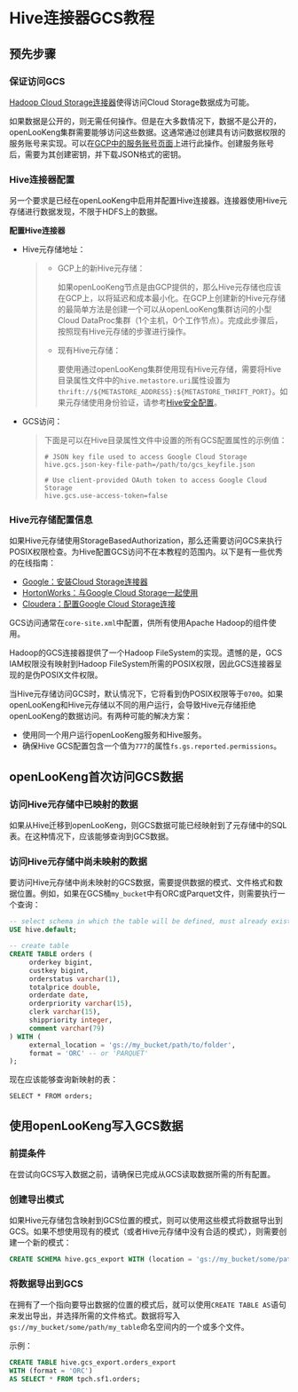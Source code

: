 
# Hive连接器GCS教程

## 预先步骤

### 保证访问GCS

[Hadoop Cloud Storage连接器](https://cloud.google.com/dataproc/docs/concepts/connectors/cloud-storage )使得访问Cloud Storage数据成为可能。

如果数据是公开的，则无需任何操作。但是在大多数情况下，数据不是公开的，openLooKeng集群需要能够访问这些数据。这通常通过创建具有访问数据权限的服务账号来实现。可以在[GCP中的服务账号页面](https://console.cloud.google.com/projectselector2/iam-admin/serviceaccounts )上进行此操作。创建服务账号后，需要为其创建密钥，并下载JSON格式的密钥。

### Hive连接器配置

另一个要求是已经在openLooKeng中启用并配置Hive连接器。连接器使用Hive元存储进行数据发现，不限于HDFS上的数据。

**配置Hive连接器**

- Hive元存储地址：
  
  > - GCP上的新Hive元存储：
  >   
  >   如果openLooKeng节点是由GCP提供的，那么Hive元存储也应该在GCP上，以将延迟和成本最小化。在GCP上创建新的Hive元存储的最简单方法是创建一个可以从openLooKeng集群访问的小型Cloud DataProc集群（1个主机，0个工作节点）。完成此步骤后，按照现有Hive元存储的步骤进行操作。
  > 
  > - 现有Hive元存储：
  >   
  >   要使用通过openLooKeng集群使用现有Hive元存储，需要将Hive目录属性文件中的`hive.metastore.uri`属性设置为`thrift://${METASTORE_ADDRESS}:${METASTORE_THRIFT_PORT}`。如果元存储使用身份验证，请参考[Hive安全配置](./hive-security.html)。

- GCS访问：
  
  > 下面是可以在Hive目录属性文件中设置的所有GCS配置属性的示例值：
  > 
  > ``` properties
  > # JSON key file used to access Google Cloud Storage
  > hive.gcs.json-key-file-path=/path/to/gcs_keyfile.json
  > 
  > # Use client-provided OAuth token to access Google Cloud Storage
  > hive.gcs.use-access-token=false
  > ```

### Hive元存储配置信息

如果Hive元存储使用StorageBasedAuthorization，那么还需要访问GCS来执行POSIX权限检查。为Hive配置GCS访问不在本教程的范围内。以下是有一些优秀的在线指南：

- [Google：安装Cloud Storage连接器](https://cloud.google.com/dataproc/docs/concepts/connectors/install-storage-connector)
- [HortonWorks：与Google Cloud Storage一起使用](https://docs.hortonworks.com/HDPDocuments/HDP3/HDP-3.1.0/bk_cloud-data-access/content/gcp-get-started.html)
- [Cloudera：配置Google Cloud Storage连接](https://www.cloudera.com/documentation/enterprise/latest/topics/admin_gcs_config.html)

GCS访问通常在`core-site.xml`中配置，供所有使用Apache Hadoop的组件使用。

Hadoop的GCS连接器提供了一个Hadoop FileSystem的实现。遗憾的是，GCS IAM权限没有映射到Hadoop FileSystem所需的POSIX权限，因此GCS连接器呈现的是伪POSIX文件权限。

当Hive元存储访问GCS时，默认情况下，它将看到伪POSIX权限等于`0700`。如果openLooKeng和Hive元存储以不同的用户运行，会导致Hive元存储拒绝openLooKeng的数据访问。有两种可能的解决方案：

- 使用同一个用户运行openLooKeng服务和Hive服务。
- 确保Hive GCS配置包含一个值为`777`的属性`fs.gs.reported.permissions`。

## openLooKeng首次访问GCS数据

### 访问Hive元存储中已映射的数据

如果从Hive迁移到openLooKeng，则GCS数据可能已经映射到了元存储中的SQL表。在这种情况下，应该能够查询到GCS数据。

### 访问Hive元存储中尚未映射的数据

要访问Hive元存储中尚未映射的GCS数据，需要提供数据的模式、文件格式和数据位置。例如，如果在GCS桶`my_bucket`中有ORC或Parquet文件，则需要执行一个查询：

```sql
-- select schema in which the table will be defined, must already exist
USE hive.default;

-- create table
CREATE TABLE orders (
     orderkey bigint,
     custkey bigint,
     orderstatus varchar(1),
     totalprice double,
     orderdate date,
     orderpriority varchar(15),
     clerk varchar(15),
     shippriority integer,
     comment varchar(79)
) WITH (
     external_location = 'gs://my_bucket/path/to/folder',
     format = 'ORC' -- or 'PARQUET'
);
```

现在应该能够查询新映射的表：

    SELECT * FROM orders;

## 使用openLooKeng写入GCS数据

### 前提条件

在尝试向GCS写入数据之前，请确保已完成从GCS读取数据所需的所有配置。

### 创建导出模式

如果Hive元存储包含映射到GCS位置的模式，则可以使用这些模式将数据导出到GCS。如果不想使用现有的模式（或者Hive元存储中没有合适的模式），则需要创建一个新的模式：

```sql
CREATE SCHEMA hive.gcs_export WITH (location = 'gs://my_bucket/some/path');
```

### 将数据导出到GCS

在拥有了一个指向要导出数据的位置的模式后，就可以使用`CREATE TABLE AS`语句来发出导出，并选择所需的文件格式。数据将写入`gs://my_bucket/some/path/my_table`命名空间内的一个或多个文件。

示例：

```sql
CREATE TABLE hive.gcs_export.orders_export
WITH (format = 'ORC')
AS SELECT * FROM tpch.sf1.orders;
```